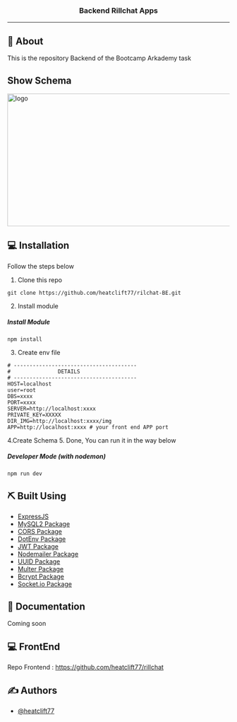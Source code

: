 <h3 align="center">Backend Rillchat Apps</h3>

---

## 🧐 About
This is the repository Backend of the Bootcamp Arkademy task

## Show Schema
<img width=600px height=300px src="https://iili.io/Bk6Uog.jpg" alt="logo"></a>

## 💻 Installation

Follow the steps below

1. Clone this repo
```
git clone https://github.com/heatclift77/rilchat-BE.git
```

2. Install module
##### Install Module
```
npm install
```

3. Create env file
```
# ---------------------------------------
#               DETAILS
# ---------------------------------------
HOST=localhost
user=root
DBS=xxxx
PORT=xxxx
SERVER=http://localhost:xxxx
PRIVATE_KEY=XXXXX
DIR_IMG=http://localhost:xxxx/img
APP=http://localhost:xxxx # your front end APP port

```

4.Create Schema
5. Done, You can run it in the way below
##### Developer Mode (with nodemon)
```
npm run dev
```

## ⛏️ Built Using

- [ExpressJS](https://expressjs.com)
- [MySQL2 Package](https://www.npmjs.com/package/mysql2)
- [CORS Package](https://www.npmjs.com/package/cors)
- [DotEnv Package](https://www.npmjs.com/package/dotenv)
- [JWT Package](https://www.npmjs.com/package/jsonwebtoken)
- [Nodemailer Package](https://www.npmjs.com/package/nodemailer)
- [UUID Package](https://www.npmjs.com/package/uuid)
- [Multer Package](https://www.npmjs.com/package/multer)
- [Bcrypt Package](https://www.npmjs.com/package/bcrypt)
- [Socket.io Package](https://www.npmjs.com/package/socket.io)

## 💭 Documentation

Coming soon

## 💻 FrontEnd

Repo Frontend : https://github.com/heatclift77/rillchat

## ✍️ Authors

- [@heatclift77](https://github.com/heatclift77)
